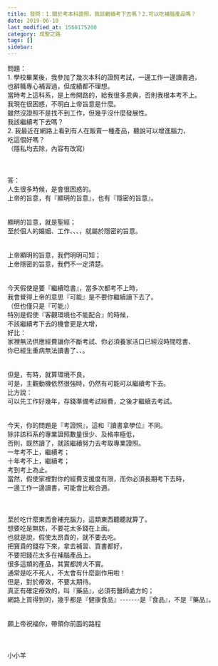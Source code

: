 ```yaml
---
title: 發問：1.關於考本科證照，我該繼續考下去嗎？2.可以吃補腦產品嗎？
date: 2019-06-10
last_modified_at: 1560175200
category: 成聖之路
tags: []
sidebar: 
---
```


<div>
<div>問題：</div>
<div>1.<span style="white-space:pre"> </span>學校畢業後，我參加了幾次本科的證照考試，一邊工作一邊讀書過，</div>
<div>也辭職專心補習過，但成績都不理想。</div>
<div>當時考上這科系，是上帝開路的，給我很多恩典，否則我根本考不上。</div>
<div>我現在很困惑，不明白上帝旨意是什麼。</div>
<div>雖然沒證照不是找不到工作，但幾乎沒什麼發展性。</div>
<div>我該繼續考下去嗎？</div>
<div>2.<span style="white-space:pre"> </span>我最近在網路上看到有人在販賣一種產品，聽說可以增進腦力，</div>
<div>吃這個好嗎？</div>
<div>（隱私均去除，內容有改寫）</div>
<div> </div>
<div> </div>
<div> </div>
<div>答：</div>
<div>人生很多時候，是會很困惑的。</div>
<div>上帝的旨意，有『顯明的旨意』，也有『隱密的旨意』。</div>
<div> </div>
<div> </div>
<div>顯明的旨意，就是聖經；</div>
<div>至於個人的婚姻、工作、、、，就屬於隱密的旨意。</div>
<div> </div>
<div> </div>
<div>上帝顯明的旨意，我們明明可知；</div>
<div>上帝隱密的旨意，我們不一定清楚。</div>
<div>  </div>
<div> </div>
<div>今天假使是要『繼續唸書』，當多次都考不上時，</div>
<div>我會覺得上帝的意思『可能』是不要你繼續讀下去了。</div>
<div>（但也僅只是『可能』）</div>
<div>特別是假使『客觀環境也不能配合』的時候，</div>
<div>不該繼續考下去的機會更是大增，</div>
<div>好比：</div>
<div>家裡無法供應經費讓你不斷考試、你必須養家活口已經沒時間唸書、</div>
<div>你已經生重病無法讀書了、、。</div>
<div> </div>
<div> </div>
<div>但是，有時，就算環境不良，</div>
<div>可是，主觀動機依然很強時，仍然有可能可以繼續考下去。</div>
<div>比方說：</div>
<div>可以先工作好幾年，存錢準備考試經費，之後才繼續去考試。</div>
<div> </div>
<div> </div>
<div>今天，你的問題是『考證照』，這和『讀書拿學位』不同。</div>
<div>除非該科系的專業證照數量很少、及格率極低，</div>
<div>否則，既然讀了，就該繼續努力去考取專業證照。</div>
<div>一年考不上，繼續考；</div>
<div>十年考不上，繼續考；</div>
<div>考到考上為止。</div>
<div>當然，假使家裡對你的經費支援度有限，而你必須長期考下去時，</div>
<div>一邊工作一邊讀書，可能會比較合適。</div>
<div> </div>
<div> </div>
<div> </div>
<div>至於吃什麼東西會補充腦力，這類東西聽聽就算了。</div>
<div>想要吃是無妨，不要花太多錢在上面。</div>
<div>也就是說，假使太昂貴的，就不要去吃。</div>
<div>把寶貴的錢存下來，拿去補習、買書都好，</div>
<div>不要把錢花太多在補腦產品上。</div>
<div>很多這類的產品，其實都誇大不實。</div>
<div>通常是吃不死人，不太會有什麼副作用啦！</div>
<div>但是，對於療效，不要太期待。</div>
<div>真正有確定療效的，叫『藥品』，必須有醫師處方的；</div>
<div>網路上買得到的，幾乎都是『健康食品』-------是『食品』，不是『藥品』。</div>
<div> </div>
<div> </div>
<div>願上帝祝福你，帶領你前面的路程</div>
<div> </div>
<div> </div>
<div> </div>
小小羊</div>
